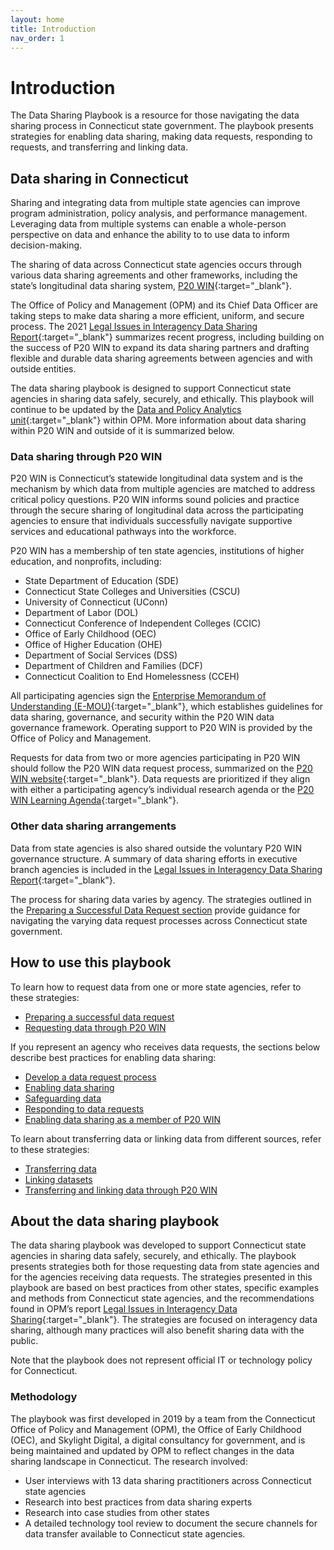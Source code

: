 ```yaml
---
layout: home
title: Introduction
nav_order: 1
---
```


# Introduction

The Data Sharing Playbook is a resource for those navigating the data sharing process in Connecticut state government. The playbook presents strategies for enabling data sharing, making data requests, responding to requests, and transferring and linking data. 

## Data sharing in Connecticut 

Sharing and integrating data from multiple state agencies can improve program administration, policy analysis, and performance management. Leveraging data from multiple systems can enable a whole-person perspective on data and enhance the ability to to use data to inform decision-making. 

The sharing of data across Connecticut state agencies occurs through various data sharing agreements and other frameworks, including the state’s longitudinal data sharing system, [P20 WIN](https://portal.ct.gov/datapolicy/P20-WIN){:target="_blank"}.

The Office of Policy and Management (OPM) and its Chief Data Officer are taking steps to make data sharing a more efficient, uniform, and secure process. The 2021 [Legal Issues in Interagency Data Sharing Report](https://portal.ct.gov/-/media/CT-Data/Legal-Issues-in-Interagency-Data-Sharing-Report-11521_merged.pdf){:target="_blank"} summarizes recent progress, including building on the success of P20 WIN to expand its data sharing partners and drafting flexible and durable data sharing agreements between agencies and with outside entities. 

The data sharing playbook is designed to support Connecticut state agencies in sharing data safely, securely, and ethically. This playbook will continue to be updated by the [Data and Policy Analytics unit](https://portal.ct.gov/datapolicy/){:target="_blank"} within OPM. More information about data sharing within P20 WIN and outside of it is summarized below. 

### Data sharing through P20 WIN 

P20 WIN is Connecticut’s statewide longitudinal data system and is the mechanism by which data from multiple agencies are matched to address critical policy questions. P20 WIN informs sound policies and practice through the secure sharing of longitudinal data across the participating agencies to ensure that individuals successfully navigate supportive services and educational pathways into the workforce.

P20 WIN has a membership of ten state agencies, institutions of higher education, and nonprofits, including:

 * State Department of Education (SDE)
 * Connecticut State Colleges and Universities (CSCU)
 * University of Connecticut (UConn)
 * Department of Labor (DOL)
 * Connecticut Conference of Independent Colleges (CCIC)
 * Office of Early Childhood (OEC)
 * Office of Higher Education (OHE)
 * Department of Social Services (DSS)
 * Department of Children and Families (DCF)
 * Connecticut Coalition to End Homelessness (CCEH)

All participating agencies sign the [Enterprise Memorandum of Understanding (E-MOU)](https://portal.ct.gov/-/media/OPM/P20Win/NEW-Governance-Agreements/P20WIN-EMOU-SignedParticipatingAgencies-09092021.pdf){:target="_blank"}, which establishes guidelines for data sharing, governance, and security within the P20 WIN data governance framework. Operating support to P20 WIN is provided by the Office of Policy and Management.

Requests for data from two or more agencies participating in P20 WIN should follow the P20 WIN data request process, summarized on the [P20 WIN website](https://portal.ct.gov/datapolicy/Knowledge-Base/Articles/Request-Data){:target="_blank"}. Data requests are prioritized if they align with either a participating agency’s individual research agenda or the [P20 WIN Learning Agenda](https://portal.ct.gov/datapolicy/Knowledge-Base/Articles/Learning-Agenda){:target="_blank"}.

### Other data sharing arrangements 

Data from state agencies is also shared outside the voluntary P20 WIN governance structure. A summary of data sharing efforts in executive branch agencies is included in the [Legal Issues in Interagency Data Sharing Report](https://portal.ct.gov/-/media/CT-Data/PA-19153-Legal-Issues-in-Interagency-Data-Sharing-Report-11520.pdf){:target="_blank"}. 

The process for sharing data varies by agency. The strategies outlined in the [Preparing a Successful Data Request section](https://ctopendata.github.io/data-sharing-playbook/preparing-a-successful-data-request/) provide guidance for navigating the varying data request processes across Connecticut state government. 

## How to use this playbook

To learn how to request data from one or more state agencies, refer to these strategies:
 * [Preparing a successful data request](/data-sharing-playbook/preparing-a-successful-data-request)
 * [Requesting data through P20 WIN](/data-sharing-playbook/preparing-a-successful-data-request.html#requesting-data-through-p20-win)

If you represent an agency who receives data requests, the sections below describe best practices for enabling data sharing:
 * [Develop a data request process](/data-sharing-playbook/enabling-data-sharing.html#develop-a-data-request-process)
 * [Enabling data sharing](/data-sharing-playbook/enabling-data-sharing)
 * [Safeguarding data](/data-sharing-playbook/safeguarding-data)
 * [Responding to data requests](/data-sharing-playbook/responding-to-data-requests)
 * [Enabling data sharing as a member of P20 WIN](/data-sharing-playbook/enabling-data-sharing.html#enabling-data-sharing-as-a-member-of-p20-win)

To learn about transferring data or linking data from different sources, refer to these strategies:
 * [Transferring data](/data-sharing-playbook/transferring-data)
 * [Linking datasets](/data-sharing-playbook/linking-datasets)
 * [Transferring and linking data through P20 WIN](/data-sharing-playbook/linking-datasets.html#transferring-and-linking-data-in-p20-win)

## About the data sharing playbook

The data sharing playbook was developed to support Connecticut state agencies in sharing data safely, securely, and ethically. The playbook presents strategies both for those requesting data from state agencies and for the agencies receiving data requests. 
The strategies presented in this playbook are based on best practices from other states, specific examples and methods from Connecticut state agencies, and the recommendations found in OPM’s report [Legal Issues in Interagency Data Sharing](https://portal.ct.gov/-/media/CT-Data/PA-19153-Legal-Issues-in-Interagency-Data-Sharing-Report-11520.pdf){:target="_blank"}. The strategies are focused on interagency data sharing, although many practices will also benefit sharing data with the public.

Note that the playbook does not represent official IT or technology policy for Connecticut. 

### Methodology

The playbook was first developed in 2019 by a team from the Connecticut Office of Policy and Management (OPM), the Office of Early Childhood (OEC), and Skylight Digital, a digital consultancy for government, and is being maintained and updated by OPM to reflect changes in the data sharing landscape in Connecticut. 
The research involved:

* User interviews with 13 data sharing practitioners across Connecticut state agencies
* Research into best practices from data sharing experts
* Research into case studies from other states
* A detailed technology tool review to document the secure channels for data transfer available to Connecticut state agencies.
